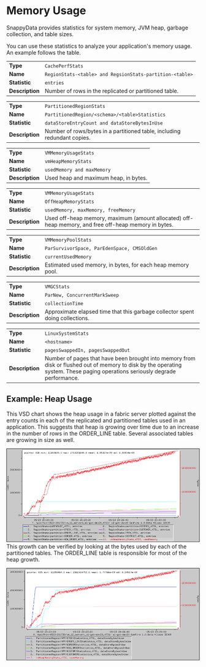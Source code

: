 #  Memory Usage


SnappyData provides statistics for system memory, JVM heap, garbage collection, and table sizes.

You can use these statistics to analyze your application's memory usage. An example follows the table.

|                 |                                                                                                         |
|-----------------|---------------------------------------------------------------------------------------------------------|
| **Type**        | `CachePerfStats`                                                     |
| **Name**        | `RegionStats-<table> and RegsionStats-partition-<table>` |
| **Statistic**   | `entries`                                                            |
| **Description** | Number of rows in the replicated or partitioned table.                                                  |

|                 |                                                                                               |
|-----------------|-----------------------------------------------------------------------------------------------|
| **Type**        | `PartitionedRegionStats`                                   |
| **Name**        | `PartitionedRegion/<schema>/<table>Statistics` |
| **Statistic**   | `dataStoreEntryCount and dataStoreBytesInUse`              |
| **Description** | Number of rows/bytes in a partitioned table, including redundant copies.                      |

|                 |                                                               |
|-----------------|---------------------------------------------------------------|
| **Type**        | `VMMemoryUsageStats`       |
| **Name**        | `vmHeapMemoryStats`        |
| **Statistic**   | `usedMemory and maxMemory` |
| **Description** | Used heap and maximum heap, in bytes.                         |

|                 |                                                                                                      |
|-----------------|------------------------------------------------------------------------------------------------------|
| **Type**        | `VMMemoryUsageStats`                                              |
| **Name**        | `OffHeapMemoryStats`                                              |
| **Statistic**   | `usedMemory, maxMemory, freeMemory`                               |
| **Description** | Used off-heap memory, maximum (amount allocated) off-heap memory, and free off-heap memory in bytes. |

|                 |                                                                                |
|-----------------|--------------------------------------------------------------------------------|
| **Type**        | `VMMemoryPoolStats`                         |
| **Name**        | `ParSurvivorSpace, ParEdenSpace, CMSOldGen` |
| **Statistic**   | `currentUsedMemory`                         |
| **Description** | Estimated used memory, in bytes, for each heap memory pool.                    |

|                 |                                                                               |
|-----------------|-------------------------------------------------------------------------------|
| **Type**        | `VMGCStats`                                |
| **Name**        | `ParNew, ConcurrentMarkSweep`              |
| **Statistic**   | `collectionTime`                           |
| **Description** | Approximate elapsed time that this garbage collector spent doing collections. |

|                 |                                                                                                                                                                               |
|-----------------|-------------------------------------------------------------------------------------------------------------------------------------------------------------------------------|
| **Type**        | `LinuxSystemStats`                                                                                                                         |
| **Name**        | `<hostname>`                                                                                                                         |
| **Statistic**   | `pagesSwappedIn, pagesSwappedOut`                                                                                                          |
| **Description** | Number of pages that have been brought into memory from disk or flushed out of memory to disk by the operating system. These paging operations seriously degrade performance. |

<a id="example-heapusage"></a>
## Example: Heap Usage

This VSD chart shows the heap usage in a fabric server plotted against the entry counts in each of the replicated and partitioned tables used in an application. This suggests that heap is growing over time due to an increase in the number of rows in the ORDER\_LINE table. Several associated tables are growing in size as well.

![](../Images/vsd/vsd_memory.png)
This growth can be verified by looking at the bytes used by each of the partitioned tables. The ORDER\_LINE table is responsible for most of the heap growth.

![](../Images/vsd/vsd_memory_2.png)
